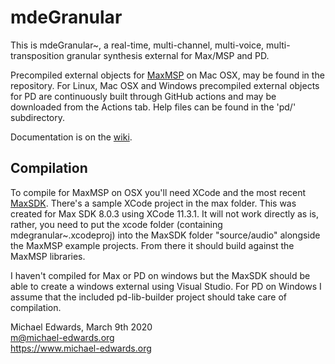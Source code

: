 # mdeGranular

This is mdeGranular~, a real-time, multi-channel, multi-voice,
multi-transposition granular synthesis external for Max/MSP and PD.


Precompiled external objects for [MaxMSP](max/mdegranular~.mxo.zip) on Mac OSX,
may be found in the repository. For Linux, Mac OSX and Windows precompiled
external objects for PD are continuously built through GitHub actions and may be
downloaded from the Actions tab. Help files can be found in the 'pd/'
subdirectory.

Documentation is on the [wiki](../../wiki).

## Compilation 

To compile for MaxMSP on OSX you'll need XCode and the most recent 
[MaxSDK](https://cycling74.com/sdk/max-sdk-8.0.3/html/index.html).
There's a sample XCode project in the max folder. This was created for Max SDK
8.0.3 using XCode 11.3.1. It will not work directly as is, rather, you need to
put the xcode folder (containing mdegranular~.xcodeproj) into the MaxSDK folder
"source/audio" alongside the MaxMSP example projects. From there it should build
against the MaxMSP libraries.

I haven't compiled for Max or PD on windows but the MaxSDK should be
able to create a windows external using Visual Studio. For PD on 
Windows I assume that the included pd-lib-builder project should take care of
compilation. 


Michael Edwards, March 9th 2020  
m@michael-edwards.org  
https://www.michael-edwards.org

